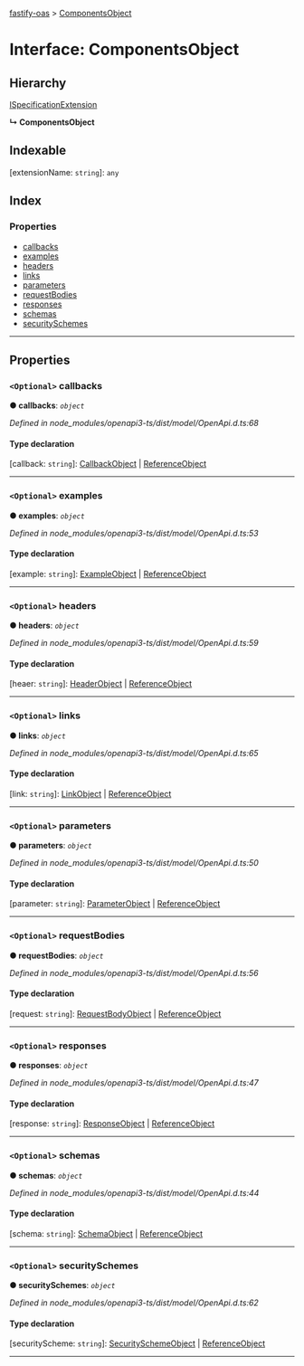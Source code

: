 [fastify-oas](../README.md) > [ComponentsObject](../interfaces/componentsobject.md)

# Interface: ComponentsObject

## Hierarchy

 [ISpecificationExtension](ispecificationextension.md)

**↳ ComponentsObject**

## Indexable

\[extensionName: `string`\]:&nbsp;`any`
## Index

### Properties

* [callbacks](componentsobject.md#callbacks)
* [examples](componentsobject.md#examples)
* [headers](componentsobject.md#headers)
* [links](componentsobject.md#links)
* [parameters](componentsobject.md#parameters)
* [requestBodies](componentsobject.md#requestbodies)
* [responses](componentsobject.md#responses)
* [schemas](componentsobject.md#schemas)
* [securitySchemes](componentsobject.md#securityschemes)

---

## Properties

<a id="callbacks"></a>

### `<Optional>` callbacks

**● callbacks**: *`object`*

*Defined in node_modules/openapi3-ts/dist/model/OpenApi.d.ts:68*

#### Type declaration

[callback: `string`]: [CallbackObject](callbackobject.md) \| [ReferenceObject](referenceobject.md)

___
<a id="examples"></a>

### `<Optional>` examples

**● examples**: *`object`*

*Defined in node_modules/openapi3-ts/dist/model/OpenApi.d.ts:53*

#### Type declaration

[example: `string`]: [ExampleObject](exampleobject.md) \| [ReferenceObject](referenceobject.md)

___
<a id="headers"></a>

### `<Optional>` headers

**● headers**: *`object`*

*Defined in node_modules/openapi3-ts/dist/model/OpenApi.d.ts:59*

#### Type declaration

[heaer: `string`]: [HeaderObject](headerobject.md) \| [ReferenceObject](referenceobject.md)

___
<a id="links"></a>

### `<Optional>` links

**● links**: *`object`*

*Defined in node_modules/openapi3-ts/dist/model/OpenApi.d.ts:65*

#### Type declaration

[link: `string`]: [LinkObject](linkobject.md) \| [ReferenceObject](referenceobject.md)

___
<a id="parameters"></a>

### `<Optional>` parameters

**● parameters**: *`object`*

*Defined in node_modules/openapi3-ts/dist/model/OpenApi.d.ts:50*

#### Type declaration

[parameter: `string`]: [ParameterObject](parameterobject.md) \| [ReferenceObject](referenceobject.md)

___
<a id="requestbodies"></a>

### `<Optional>` requestBodies

**● requestBodies**: *`object`*

*Defined in node_modules/openapi3-ts/dist/model/OpenApi.d.ts:56*

#### Type declaration

[request: `string`]: [RequestBodyObject](requestbodyobject.md) \| [ReferenceObject](referenceobject.md)

___
<a id="responses"></a>

### `<Optional>` responses

**● responses**: *`object`*

*Defined in node_modules/openapi3-ts/dist/model/OpenApi.d.ts:47*

#### Type declaration

[response: `string`]: [ResponseObject](responseobject.md) \| [ReferenceObject](referenceobject.md)

___
<a id="schemas"></a>

### `<Optional>` schemas

**● schemas**: *`object`*

*Defined in node_modules/openapi3-ts/dist/model/OpenApi.d.ts:44*

#### Type declaration

[schema: `string`]: [SchemaObject](schemaobject.md) \| [ReferenceObject](referenceobject.md)

___
<a id="securityschemes"></a>

### `<Optional>` securitySchemes

**● securitySchemes**: *`object`*

*Defined in node_modules/openapi3-ts/dist/model/OpenApi.d.ts:62*

#### Type declaration

[securityScheme: `string`]: [SecuritySchemeObject](securityschemeobject.md) \| [ReferenceObject](referenceobject.md)

___

